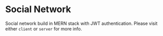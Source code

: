 # Social Network

Social network build in MERN stack with JWT authentication. Please visit either `client` or `server` for more info.

